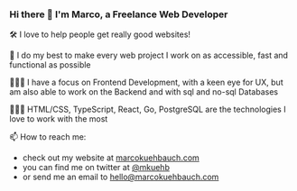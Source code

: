 ### Hi there 👋 I'm Marco, a Freelance Web Developer

🛠 I love to help people get really good websites!

🚀 I do my best to make every web project I work on as accessible, fast and functional as possible 

👨🏻‍🎓 I have a focus on Frontend Development, with a keen eye for UX, but am also able to work on the Backend and with sql and no-sql Databases

👨🏻‍🔬 HTML/CSS, TypeScript, React, Go, PostgreSQL are the technologies I love to work with the most

📫 How to reach me: 
- check out my website at [marcokuehbauch.com](marcokuehbauch.com) 
- you can find me on twitter at [@mkuehb](https://twitter.com/Mkuehb) 
- or send me an email to [hello@marcokuehbauch.com](mailto:hello@marcokuehbauch.com)



